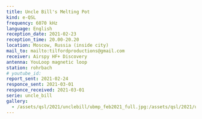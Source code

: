 ```yaml
---
title: Uncle Bill's Melting Pot
kind: e-QSL
frequency: 6070 kHz
language: English
reception_date: 2021-02-23
reception_time: 20.00-20.20
location: Moscow, Russia (inside city)
mail_to: mailto:tilfordproductions@gmail.com
receiver: Airspy HF+ Discovery
antenna: YouLoop magnetic loop
station: rohrbach
# youtube_id:  
report_sent: 2021-02-24
responce_sent: 2021-03-01
responce_received: 2021-03-01
serie: uncle_bill
gallery:
  - /assets/qsl/2021/unclebill/ubmp_feb2021_full.jpg:/assets/qsl/2021/unclebill/ubmp_feb2021_small.jpg
---
```

